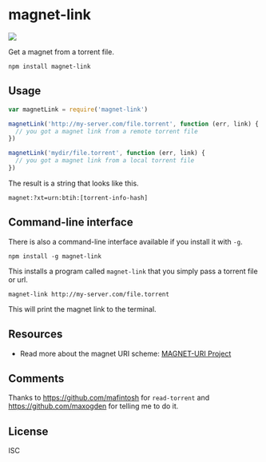 # magnet-link

[![](https://travis-ci.org/ngoldman/magnet-link.svg)](https://travis-ci.org/ngoldman/magnet-link)

Get a magnet from a torrent file.

```
npm install magnet-link
```

## Usage

```js
var magnetLink = require('magnet-link')

magnetLink('http://my-server.com/file.torrent', function (err, link) {
  // you got a magnet link from a remote torrent file
})

magnetLink('mydir/file.torrent', function (err, link) {
  // you got a magnet link from a local torrent file
})
```

The result is a string that looks like this.

```
magnet:?xt=urn:btih:[torrent-info-hash]
```

## Command-line interface

There is also a command-line interface available if you install it with `-g`.

```
npm install -g magnet-link
```

This installs a program called `magnet-link` that you simply pass a torrent file or url.

```
magnet-link http://my-server.com/file.torrent
```

This will print the magnet link to the terminal.

## Resources

* Read more about the magnet URI scheme: [MAGNET-URI Project](http://magnet-uri.sourceforge.net)

## Comments

Thanks to https://github.com/mafintosh for `read-torrent` and https://github.com/maxogden for telling me to do it.

## License

ISC
